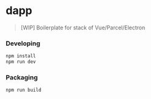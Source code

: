 # dapp

> \[WIP\] Boilerplate for stack of Vue/Parcel/Electron

### Developing

```sh
npm install
npm run dev
```

### Packaging

```sh
npm run build
```
